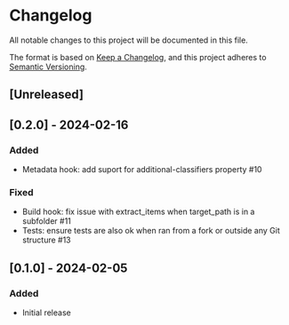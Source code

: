 # Changelog

All notable changes to this project will be documented in this file.

The format is based on [Keep a Changelog](https://keepachangelog.com/en/1.0.0/),
and this project adheres to [Semantic Versioning](https://semver.org/spec/v2.0.0.html).

## [Unreleased]

## [0.2.0] - 2024-02-16

### Added

- Metadata hook: add suport for additional-classifiers property #10

### Fixed

- Build hook: fix issue with extract_items when target_path is in a subfolder #11
- Tests: ensure tests are also ok when ran from a fork or outside any Git structure #13

## [0.1.0] - 2024-02-05

### Added

- Initial release
